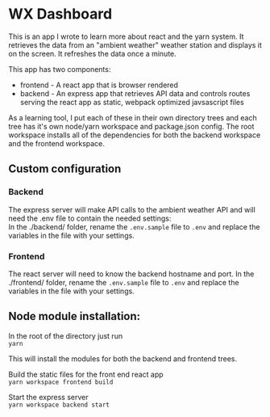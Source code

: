 # WX Dashboard
This is an app I wrote to learn more about react and the yarn system. It retrieves the data from an "ambient weather" weather station and displays it on the screen. It refreshes the data once a minute.

This app has two components:
- frontend - A react app that is browser rendered
- backend - An express app that retrieves API data and controls routes serving the react app as static, webpack optimized javsascript files

As a learning tool, I put each of these in their own directory trees and each tree has it's own node/yarn workspace and package.json config. The root workspace installs all of the dependencies for both the backend workspace and the frontend workspace.

## Custom configuration  
### Backend  
The express server will make API calls to the ambient weather API and will need the .env file to contain the needed settings:  
In the ./backend/ folder, rename the `.env.sample` file to `.env` and replace the variables in the file with your settings.  
### Frontend  
The react server will need to know the backend hostname and port. In the ./frontend/ folder, rename the `.env.sample` file to `.env` and replace the variables in the file with your settings. 

## Node module installation:
In the root of the directory just run  
`yarn`

This will install the modules for both the backend and frontend trees.   

Build the static files for the front end react app  
`yarn workspace frontend build`

Start the express server  
`yarn workspace backend start`




